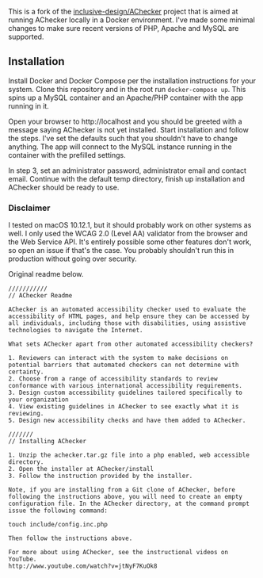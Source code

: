 This is a fork of the [inclusive-design/AChecker](https://github.com/inclusive-design/AChecker) project that is aimed at running AChecker locally in a Docker environment.
I've made some minimal changes to make sure recent versions of PHP, Apache and MySQL are supported. 

## Installation

Install Docker and Docker Compose per the installation instructions for your system. Clone this repository and in the root run `docker-compose up`.
This spins up a MySQL container and an Apache/PHP container with the app running in it. 

Open your browser to http://localhost and you should be greeted with a message saying AChecker is not yet installed.
Start installation and follow the steps. I've set the defaults such that you shouldn't have to change anything. 
The app will connect to the MySQL instance running in the container with the prefilled settings. 

In step 3, set an administrator password, administrator email and contact email. Continue with the default temp directory, finish up installation and AChecker should be ready to use.

### Disclaimer

I tested on macOS 10.12.1, but it should probably work on other systems as well. I only used the WCAG 2.0 (Level AA) validator from the browser and the Web Service API. 
It's entirely possible some other features don't work, so open an issue if that's the case. You probably shouldn't run this in production without going over security.

Original readme below.

```
///////////
// AChecker Readme

AChecker is an automated accessibility checker used to evaluate the accessibility of HTML pages, and help ensure they can be accessed by all individuals, including those with disabilities, using assistive technologies to navigate the Internet.

What sets AChecker apart from other automated accessibility checkers?

1. Reviewers can interact with the system to make decisions on potential barriers that automated checkers can not determine with certainty.
2. Choose from a range of accessibility standards to review conformance with various international accessibility requirements.
3. Design custom accessibility guidelines tailored specifically to your organization
4. View existing guidelines in AChecker to see exactly what it is reviewing.
5. Design new accessibility checks and have them added to AChecker.

///////
// Installing AChecker

1. Unzip the achecker.tar.gz file into a php enabled, web accessible directory.
2. Open the installer at AChecker/install
3. Follow the instruction provided by the installer.

Note, if you are installing from a Git clone of AChecker, before following the instructions above, you will need to create an empty configuration file. In the AChecker directory, at the command prompt issue the following command:

touch include/config.inc.php

Then follow the instructions above.

For more about using AChecker, see the instructional videos on YouTube.
http://www.youtube.com/watch?v=jtNyF7KuOk8
```
